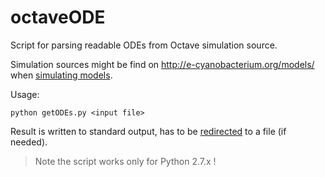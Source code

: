 # octaveODE
Script for parsing readable ODEs from Octave simulation source.

Simulation sources might be find on http://e-cyanobacterium.org/models/ when [simulating models](https://i.imgur.com/IZftFAB.png).

Usage:

    python getODEs.py <input file>
    
Result is written to standard output, has to be [redirected](http://tldp.org/HOWTO/Bash-Prog-Intro-HOWTO-3.html) to a file (if needed).

> Note the script works only for Python 2.7.x !
